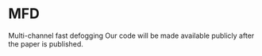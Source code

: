 # MFD
 Multi-channel fast defogging 
Our code will be made available publicly after the paper is published.
